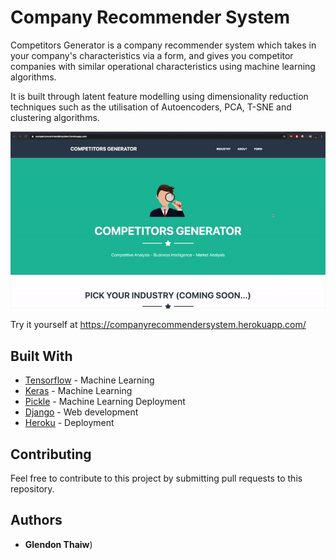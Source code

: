 # Company Recommender System
Competitors Generator is a company recommender system which takes in your company's characteristics via a form, and gives you competitor companies with similar operational characteristics using machine learning algorithms.

It is built through latent feature modelling using dimensionality reduction techniques such as the utilisation of Autoencoders, PCA, T-SNE and clustering algorithms.

![](CRS.gif)

Try it yourself at https://companyrecommendersystem.herokuapp.com/


## Built With
* [Tensorflow](https://www.tensorflow.org/) - Machine Learning
* [Keras](https://keras.io/) - Machine Learning
* [Pickle](https://docs.python.org/3/library/pickle.html) - Machine Learning Deployment 
* [Django](https://www.djangoproject.com/) - Web development 
* [Heroku](https://dashboard.heroku.com/) - Deployment 

## Contributing
Feel free to contribute to this project by submitting pull requests to this repository. 

## Authors
* **Glendon Thaiw**)




